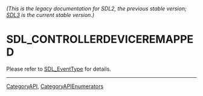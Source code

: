 ###### (This is the legacy documentation for SDL2, the previous stable version; [SDL3](https://wiki.libsdl.org/SDL3/) is the current stable version.)
# SDL_CONTROLLERDEVICEREMAPPED

Please refer to [SDL_EventType](SDL_EventType) for details.

----
[CategoryAPI](CategoryAPI), [CategoryAPIEnumerators](CategoryAPIEnumerators)

